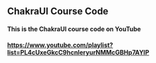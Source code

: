 ## ChakraUI Course Code
#### This is the ChakraUI course code on YouTube
#### https://www.youtube.com/playlist?list=PL4cUxeGkcC9hcnIeryurNMMcGBHp7AYlP
